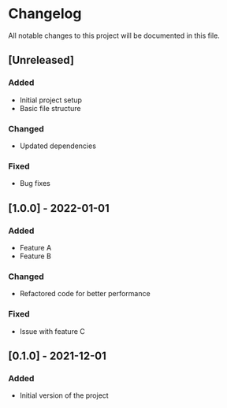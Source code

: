 # Changelog

All notable changes to this project will be documented in this file.

## [Unreleased]

### Added

- Initial project setup
- Basic file structure

### Changed

- Updated dependencies

### Fixed

- Bug fixes

## [1.0.0] - 2022-01-01

### Added

- Feature A
- Feature B

### Changed

- Refactored code for better performance

### Fixed

- Issue with feature C

## [0.1.0] - 2021-12-01

### Added

- Initial version of the project